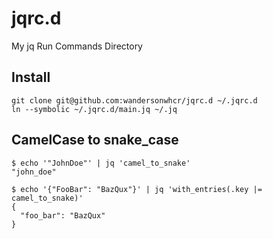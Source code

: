 # jqrc.d

My jq Run Commands Directory

## Install

```
git clone git@github.com:wandersonwhcr/jqrc.d ~/.jqrc.d
ln --symbolic ~/.jqrc.d/main.jq ~/.jq
```

## CamelCase to snake\_case

```console
$ echo '"JohnDoe"' | jq 'camel_to_snake'
"john_doe"

$ echo '{"FooBar": "BazQux"}' | jq 'with_entries(.key |= camel_to_snake)'
{
  "foo_bar": "BazQux"
}
```
